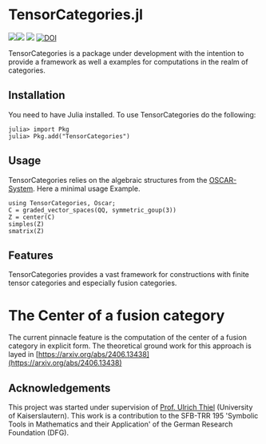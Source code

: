 # TensorCategories.jl

[![][docs-dev-img]][docs-dev-url][![][ga-img]][ga-url] [![][codecov_img]][codecov_url] [![DOI](https://zenodo.org/badge/413334326.svg)](https://doi.org/10.5281/zenodo.15756399)

TensorCategories is a package under development with the intention to provide a framework as well a examples for computations in the realm of categories.

## Installation

You need to have Julia installed. To use TensorCategories
do the following:

```julia-repl
julia> import Pkg
julia> Pkg.add("TensorCategories")
```

## Usage

TensorCategories relies on the algebraic structures from the [OSCAR-System](https://github.com/oscar-system/Oscar.jl). Here a minimal usage Example.

```@repl
using TensorCategories, Oscar;
C = graded_vector_spaces(QQ, symmetric_goup(3))
Z = center(C)
simples(Z)
smatrix(Z)
```

## Features

TensorCategories provides a vast framework for constructions with finite tensor categories and especially fusion categories. 

# The Center of a fusion category

The current pinnacle feature is the computation of the center of a fusion category in explicit form. The theoretical ground work for 
this approach is layed in [https://arxiv.org/abs/2406.13438](https://arxiv.org/abs/2406.13438)  

## Acknowledgements

This project was started under supervision of [Prof. Ulrich Thiel](https://ulthiel.com/math/)  (University of Kaiserslautern). This work is a
contribution to the SFB-TRR 195 'Symbolic Tools in Mathematics and their
Application' of the German Research Foundation (DFG).


[docs-stable-img]: https://img.shields.io/badge/docs-stable-blue.svg
[docs-stable-url]: https://fabianmaeurer.github.io/TensorCategories.jl/stable/
[docs-dev-img]: https://img.shields.io/badge/docs-dev-blue.svg
[docs-dev-url]: https://fabianmaeurer.github.io/TensorCategories.jl/dev/

[build-status-img]: https://ci.appveyor.com/api/projects/status/egtv4niuustg4kpc?svg=true
[build-status-url]: https://ci.appveyor.com/project/FabianMaeurer/TensorCategories-jl

[codecov_img]: https://codecov.io/gh/FabianMaeurer/TensorCategories.jl/branch/master/graph/badge.svg?token=axGHAcozx5
[codecov_url]: https://codecov.io/gh/FabianMaeurer/TensorCategories.jl

[ga-img]: https://github.com/FabianMaeurer/TensorCategories.jl/actions/workflows/runtests.yml/badge.svg
[ga-url]: https://github.com/FabianMaeurer/TensorCategories.jl/actions/workflows/runtests.yml
